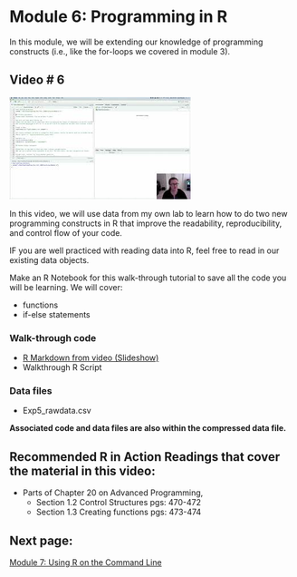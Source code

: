 Module 6: Programming in R
================

In this module, we will be extending our knowledge of programming
constructs (i.e., like the for-loops we covered in module 3).

## Video \# 6

[![](../../images/mq1.jpeg)](https://youtu.be/3gGnqDXB76Q)

In this video, we will use data from my own lab to learn how to do two
new programming constructs in R that improve the readability,
reproducibility, and control flow of your code.

IF you are well practiced with reading data into R, feel free to read in
our existing data objects.

Make an R Notebook for this walk-through tutorial to save all the code
you will be learning. We will cover:

- functions
- if-else statements

### Walk-through code

- [R Markdown from video
  (Slideshow)](http://htmlpreview.github.io/?https://github.com/StevisonLab/R_Mini_Course/blob/main/modules/Module_6/4.06.Programming_in_R.html)
- Walkthrough R Script

### Data files

- Exp5_rawdata.csv

**Associated code and data files are also within the compressed data
file.**

## Recommended R in Action Readings that cover the material in this video:

- Parts of Chapter 20 on Advanced Programming,
  - Section 1.2 Control Structures pgs: 470-472
  - Section 1.3 Creating functions pgs: 473-474

## Next page:

[Module 7: Using R on the Command
Line](https://github.com/StevisonLab/R_Mini_Course/blob/main/modules/Module_7/module_7.md)
